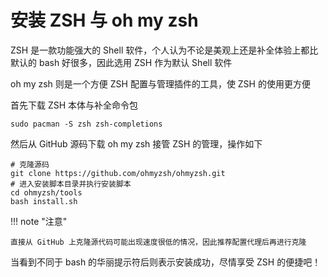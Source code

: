 # 安装 ZSH 与 oh my zsh

ZSH 是一款功能强大的 Shell 软件，个人认为不论是美观上还是补全体验上都比默认的 bash 好很多，因此选用 ZSH 作为默认 Shell 软件

oh my zsh 则是一个方便 ZSH 配置与管理插件的工具，使 ZSH 的使用更方便

首先下载 ZSH 本体与补全命令包

```shell
sudo pacman -S zsh zsh-completions
```

然后从 GitHub 源码下载 oh my zsh 接管 ZSH 的管理，操作如下

```shell
# 克隆源码
git clone https://github.com/ohmyzsh/ohmyzsh.git
# 进入安装脚本目录并执行安装脚本
cd ohmyzsh/tools
bash install.sh
```

!!! note "注意"
    
    直接从 GitHub 上克隆源代码可能出现速度很低的情况，因此推荐配置代理后再进行克隆

当看到不同于 bash 的华丽提示符后则表示安装成功，尽情享受 ZSH 的便捷吧！
